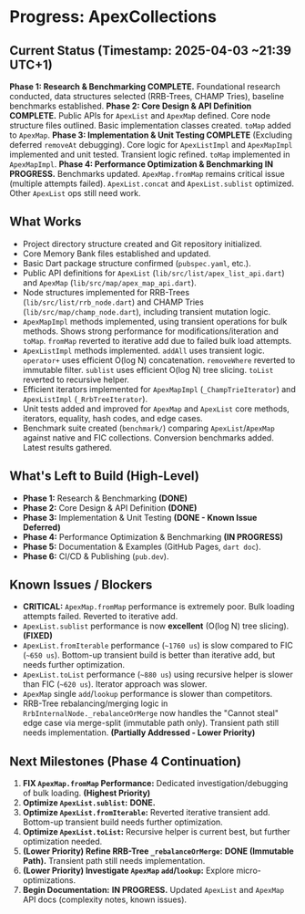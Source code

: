 # Progress: ApexCollections

## Current Status (Timestamp: 2025-04-03 ~21:39 UTC+1)

**Phase 1: Research & Benchmarking COMPLETE.** Foundational research conducted, data structures selected (RRB-Trees, CHAMP Tries), baseline benchmarks established.
**Phase 2: Core Design & API Definition COMPLETE.** Public APIs for `ApexList` and `ApexMap` defined. Core node structure files outlined. Basic implementation classes created. `toMap` added to `ApexMap`.
**Phase 3: Implementation & Unit Testing COMPLETE** (Excluding deferred `removeAt` debugging). Core logic for `ApexListImpl` and `ApexMapImpl` implemented and unit tested. Transient logic refined. `toMap` implemented in `ApexMapImpl`.
**Phase 4: Performance Optimization & Benchmarking IN PROGRESS.** Benchmarks updated. `ApexMap.fromMap` remains critical issue (multiple attempts failed). `ApexList.concat` and `ApexList.sublist` optimized. Other `ApexList` ops still need work.

## What Works

-   Project directory structure created and Git repository initialized.
-   Core Memory Bank files established and updated.
-   Basic Dart package structure confirmed (`pubspec.yaml`, etc.).
-   Public API definitions for `ApexList` (`lib/src/list/apex_list_api.dart`) and `ApexMap` (`lib/src/map/apex_map_api.dart`).
-   Node structures implemented for RRB-Trees (`lib/src/list/rrb_node.dart`) and CHAMP Tries (`lib/src/map/champ_node.dart`), including transient mutation logic.
-   `ApexMapImpl` methods implemented, using transient operations for bulk methods. Shows strong performance for modifications/iteration and `toMap`. `fromMap` reverted to iterative add due to failed bulk load attempts.
-   `ApexListImpl` methods implemented. `addAll` uses transient logic. `operator+` uses efficient O(log N) concatenation. `removeWhere` reverted to immutable filter. `sublist` uses efficient O(log N) tree slicing. `toList` reverted to recursive helper.
-   Efficient iterators implemented for `ApexMapImpl` (`_ChampTrieIterator`) and `ApexListImpl` (`_RrbTreeIterator`).
-   Unit tests added and improved for `ApexMap` and `ApexList` core methods, iterators, equality, hash codes, and edge cases.
-   Benchmark suite created (`benchmark/`) comparing `ApexList`/`ApexMap` against native and FIC collections. Conversion benchmarks added. Latest results gathered.

## What's Left to Build (High-Level)

-   **Phase 1:** Research & Benchmarking **(DONE)**
-   **Phase 2:** Core Design & API Definition **(DONE)**
-   **Phase 3:** Implementation & Unit Testing **(DONE - Known Issue Deferred)**
-   **Phase 4:** Performance Optimization & Benchmarking **(IN PROGRESS)**
-   **Phase 5:** Documentation & Examples (GitHub Pages, `dart doc`).
-   **Phase 6:** CI/CD & Publishing (`pub.dev`).

## Known Issues / Blockers

-   **CRITICAL:** `ApexMap.fromMap` performance is extremely poor. Bulk loading attempts failed. Reverted to iterative add.
-   `ApexList.sublist` performance is now **excellent** (O(log N) tree slicing). **(FIXED)**
-   `ApexList.fromIterable` performance (`~1760 us`) is slow compared to FIC (`~650 us`). Bottom-up transient build is better than iterative add, but needs further optimization.
-   `ApexList.toList` performance (`~880 us`) using recursive helper is slower than FIC (`~620 us`). Iterator approach was slower.
-   `ApexMap` single `add`/`lookup` performance is slower than competitors.
-   RRB-Tree rebalancing/merging logic in `RrbInternalNode._rebalanceOrMerge` now handles the "Cannot steal" edge case via merge-split (immutable path only). Transient path still needs implementation. **(Partially Addressed - Lower Priority)**

## Next Milestones (Phase 4 Continuation)

1.  **FIX `ApexMap.fromMap` Performance:** Dedicated investigation/debugging of bulk loading. **(Highest Priority)**
2.  **Optimize `ApexList.sublist`:** **DONE.**
3.  **Optimize `ApexList.fromIterable`:** Reverted iterative transient add. Bottom-up transient build needs further optimization.
4.  **Optimize `ApexList.toList`:** Recursive helper is current best, but further optimization needed.
5.  **(Lower Priority) Refine RRB-Tree `_rebalanceOrMerge`:** **DONE (Immutable Path).** Transient path still needs implementation.
6.  **(Lower Priority) Investigate `ApexMap` `add`/`lookup`:** Explore micro-optimizations.
7.  **Begin Documentation:** **IN PROGRESS.** Updated `ApexList` and `ApexMap` API docs (complexity notes, known issues).